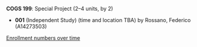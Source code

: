 **COGS 199**: Special Project (2–4 units, by 2)

- **001** (Independent Study) (time and location TBA) by Rossano, Federico (A14273503)

[Enrollment numbers over time](./COGS199.tsv)
